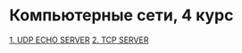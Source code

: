 # Компьютерные сети, 4 курс
[1. UDP ECHO SERVER](https://github.com/Pacman29/Computer-networks-4-course/tree/lab01)
[2. TCP SERVER](https://github.com/Pacman29/Computer-networks-4-course/tree/lab02)
